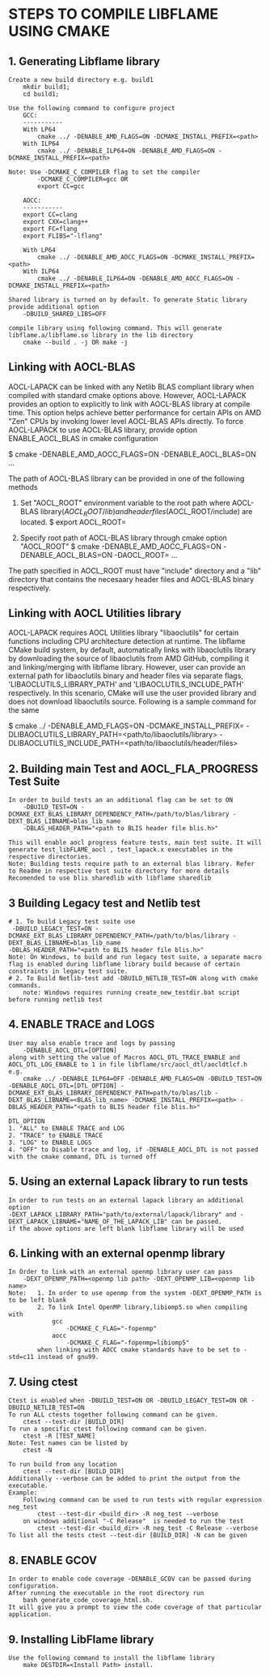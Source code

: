 # STEPS TO COMPILE LIBFLAME USING CMAKE
## 1. Generating Libflame library  
    Create a new build directory e.g. build1 
        mkdir build1;
        cd build1;

    Use the following command to configure project
        GCC:
        -----------
        With LP64
            cmake ../ -DENABLE_AMD_FLAGS=ON -DCMAKE_INSTALL_PREFIX=<path> 
        With ILP64
            cmake ../ -DENABLE_ILP64=ON -DENABLE_AMD_FLAGS=ON -DCMAKE_INSTALL_PREFIX=<path>
     
	Note: Use -DCMAKE_C_COMPILER flag to set the compiler
            -DCMAKE_C_COMPILER=gcc OR 
            export CC=gcc

        AOCC:
        -----------
        export CC=clang
        export CXX=clang++
        export FC=flang
        export FLIBS="-lflang"

        With LP64
            cmake ../ -DENABLE_AMD_AOCC_FLAGS=ON -DCMAKE_INSTALL_PREFIX=<path> 
        With ILP64
            cmake ../ -DENABLE_ILP64=ON -DENABLE_AMD_AOCC_FLAGS=ON -DCMAKE_INSTALL_PREFIX=<path>
    
    Shared library is turned on by default. To generate Static library provide additional option
        -DBUILD_SHARED_LIBS=OFF

    compile library using following command. This will generate libflame.a/libflame.so library in the lib directory
        cmake --build . -j OR make -j

Linking with AOCL-BLAS
------------------------------------
AOCL-LAPACK can be linked with any Netlib BLAS compliant library when compiled with standard cmake options above. However, AOCL-LAPACK provides an option to explicitly to link with AOCL-BLAS library at compile time. This option helps achieve better performance for certain APIs on AMD "Zen" CPUs by invoking lower level AOCL-BLAS APIs directly. To force AOCL-LAPACK to use AOCL-BLAS library, provide option ENABLE_AOCL_BLAS in cmake configuration

$ cmake -DENABLE_AMD_AOCC_FLAGS=ON -DENABLE_AOCL_BLAS=ON ...

The path of AOCL-BLAS library can be provided in one of the following methods
1. Set "AOCL_ROOT" environment variable to the root path where AOCL-BLAS library($AOCL_ROOT/lib) and header files($AOCL_ROOT/include) are located. 
$ export AOCL_ROOT=<path to AOCL-BLAS>

2. Specify root path of AOCL-BLAS library through cmake option "AOCL_ROOT"
$ cmake -DENABLE_AMD_AOCC_FLAGS=ON -DENABLE_AOCL_BLAS=ON -DAOCL_ROOT=<path to AOCL-BLAS> ...

The path specified in AOCL_ROOT must have "include" directory and a "lib" directory that contains the necesaary header files and AOCL-BLAS binary respectively.

Linking with AOCL Utilities library
------------------------------------
AOCL-LAPACK requires AOCL Utilities library "libaoclutils" for certain functions including CPU architecture detection at runtime. The libflame CMake build system, by default, automatically links with libaoclutils library by downloading the source of libaoclutils from AMD GitHub, compiling it and linking/merging with libflame library. However, user can provide an external path for libaoclutils binary and header files via separate flags, 'LIBAOCLUTILS_LIBRARY_PATH' and 'LIBAOCLUTILS_INCLUDE_PATH' respectively. In this scenario, CMake will use the user provided library and does not download libaoclutils source. Following is a sample command for the same
 
$ cmake ../ -DENABLE_AMD_FLAGS=ON -DCMAKE_INSTALL_PREFIX=<path> -DLIBAOCLUTILS_LIBRARY_PATH=<path/to/libaoclutils/library> -DLIBAOCLUTILS_INCLUDE_PATH=<path/to/libaoclutils/header/files>


## 2. Building main Test and AOCL_FLA_PROGRESS Test Suite
    In order to build tests an an additional flag can be set to ON
        -DBUILD_TEST=ON -DCMAKE_EXT_BLAS_LIBRARY_DEPENDENCY_PATH=/path/to/blas/library -DEXT_BLAS_LIBNAME=blas_lib_name
        -DBLAS_HEADER_PATH="<path to BLIS header file blis.h>"
    
    This will enable aocl progress feature tests, main test suite. It will generate test_libFLAME_aocl , test_lapack.x executables in the respective directories.
    Note: Building tests require path to an external blas library. Refer to Readme in respective test suite directory for more details
    Recomended to use blis sharedlib with libflame sharedlib

## 3 Building Legacy test and Netlib test
    # 1. To build Legacy test suite use 
     -DBUILD_LEGACY_TEST=ON -DCMAKE_EXT_BLAS_LIBRARY_DEPENDENCY_PATH=/path/to/blas/library -DEXT_BLAS_LIBNAME=blas_lib_name
    -DBLAS_HEADER_PATH="<path to BLIS header file blis.h>" 
    Note: On Windows, to build and run legacy test suite, a separate macro flag is enabled during libflame library build because of certain constraints in legacy test suite.
    # 2. To Build Netlib-test add -DBUILD_NETLIB_TEST=ON along with cmake commands.
        note: Windows requires running create_new_testdir.bat script before running netlib test

## 4. ENABLE TRACE and LOGS
    User may also enable trace and logs by passing
        -DENABLE_AOCL_DTL=[OPTION]
    along with setting the value of Macros AOCL_DTL_TRACE_ENABLE and AOCL_DTL_LOG_ENABLE to 1 in file libflame/src/aocl_dtl/aocldtlcf.h 
    e.g.
        cmake ../ -DENABLE_ILP64=OFF -DENABLE_AMD_FLAGS=ON -DBUILD_TEST=ON -DENABLE_AOCL_DTL=[DTL_OPTION] -DCMAKE_EXT_BLAS_LIBRARY_DEPENDENCY_PATH=path/to/blas/lib -DEXT_BLAS_LIBNAME=<BLAS_lib_name> -DCMAKE_INSTALL_PREFIX=<path> -DBLAS_HEADER_PATH="<path to BLIS header file blis.h>"
        
    DTL_OPTION
    1. "ALL" to ENABLE TRACE and LOG
	2. "TRACE" to ENABLE TRACE
	3. "LOG" to ENABLE LOGS
	4. "OFF" to Disable trace and log, if -DENABLE_AOCL_DTL is not passed with the cmake command, DTL is turned off

## 5. Using an external Lapack library to run tests
    In order to run tests on an external lapack library an additional option 
    -DEXT_LAPACK_LIBRARY_PATH="path/to/external/lapack/library" and -DEXT_LAPACK_LIBNAME="NAME_OF_THE_LAPACK_LIB" can be passed. 
    if the above options are left blank libflame library will be used

## 6. Linking with an external openmp library
    In Order to link with an external openmp library user can pass 
        -DEXT_OPENMP_PATH=<openmp lib path> -DEXT_OPENMP_LIB=<openmp lib name>
    Note:   1. In order to use openmp from the system -DEXT_OPENMP_PATH is to be left blank
            2. To link Intel OpenMP library,libiomp5.so when compiling with 
                gcc
                    -DCMAKE_C_FLAG="-fopenmp" 
                aocc 
                    -DCMAKE_C_FLAG="-fopenmp=libiomp5"
            when linking with AOCC cmake standards have to be set to -std=c11 instead of gnu99. 
            

## 7. Using ctest
    Ctest is enabled when -DBUILD_TEST=ON OR -DBUILD_LEGACY_TEST=ON OR -DBUILD_NETLIB_TEST=ON
    To run ALL ctests together following command can be given.
        ctest --test-dir [BUILD_DIR]
    To run a specific ctest following command can be given.
        ctest -R [TEST_NAME] 
    Note: Test names can be listed by 
        ctest -N
    
    To run build from any location 
        ctest --test-dir [BUILD_DIR]
    Additionally --verbose can be added to print the output from the executable.
    Example:
        Following command can be used to run tests with regular expression neg_test
            ctest --test-dir <build_dir> -R neg_test --verbose
        on windows additional "-C Release"  is needed to run the test
            ctest --test-dir <build_dir> -R neg_test -C Release --verbose
    To list all the tests ctest --test-dir [BUILD_DIR] -N can be given

## 8. ENABLE GCOV
    In order to enable code coverage -DENABLE_GCOV can be passed during configuration.
    After running the executable in the root directory run 
        bash generate_code_coverage_html.sh. 
    It will give you a prompt to view the code coverage of that particular application.

## 9. Installing LibFlame library
    Use the following command to install the libflame library
        make DESTDIR=<Install Path> install.
